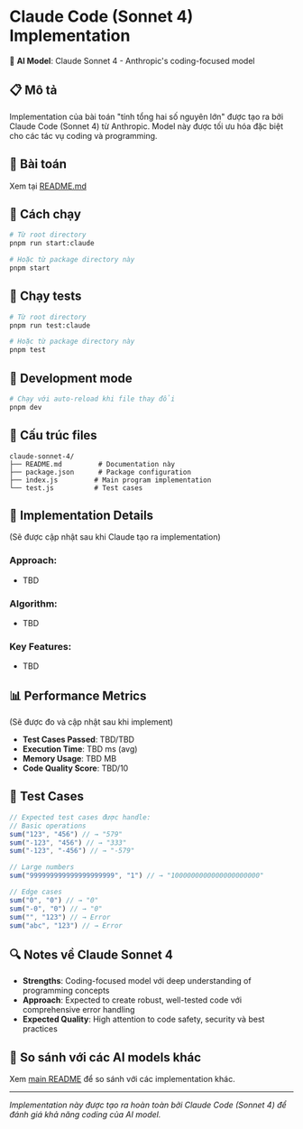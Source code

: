 # Claude Code (Sonnet 4) Implementation

🤖 **AI Model**: Claude Sonnet 4 - Anthropic's coding-focused model

## 📋 Mô tả

Implementation của bài toán "tính tổng hai số nguyên lớn" được tạo ra bởi Claude Code (Sonnet 4) từ Anthropic. Model này được tối ưu hóa đặc biệt cho các tác vụ coding và programming.

## 🎯 Bài toán

Xem tại [README.md](../../README.md)

## 🚀 Cách chạy

```bash
# Từ root directory
pnpm run start:claude

# Hoặc từ package directory này
pnpm start
```

## 🧪 Chạy tests

```bash
# Từ root directory
pnpm run test:claude

# Hoặc từ package directory này
pnpm test
```

## 🔄 Development mode

```bash
# Chạy với auto-reload khi file thay đổi
pnpm dev
```

## 📁 Cấu trúc files

```
claude-sonnet-4/
├── README.md         # Documentation này
├── package.json      # Package configuration
├── index.js         # Main program implementation
└── test.js          # Test cases
```

## 🧩 Implementation Details

(Sẽ được cập nhật sau khi Claude tạo ra implementation)

### Approach:
- TBD

### Algorithm:
- TBD

### Key Features:
- TBD

## 📊 Performance Metrics

(Sẽ được đo và cập nhật sau khi implement)

- **Test Cases Passed**: TBD/TBD
- **Execution Time**: TBD ms (avg)
- **Memory Usage**: TBD MB
- **Code Quality Score**: TBD/10

## 🎯 Test Cases

```javascript
// Expected test cases được handle:
// Basic operations
sum("123", "456") // → "579"
sum("-123", "456") // → "333"
sum("-123", "-456") // → "-579"

// Large numbers
sum("999999999999999999999", "1") // → "1000000000000000000000"

// Edge cases
sum("0", "0") // → "0"
sum("-0", "0") // → "0"
sum("", "123") // → Error
sum("abc", "123") // → Error
```

## 🔍 Notes về Claude Sonnet 4

- **Strengths**: Coding-focused model với deep understanding of programming concepts
- **Approach**: Expected to create robust, well-tested code với comprehensive error handling
- **Expected Quality**: High attention to code safety, security và best practices

## 🤝 So sánh với các AI models khác

Xem [main README](../../README.md) để so sánh với các implementation khác.

---
*Implementation này được tạo ra hoàn toàn bởi Claude Code (Sonnet 4) để đánh giá khả năng coding của AI model.*